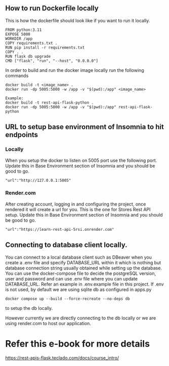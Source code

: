 ## How to run Dockerfile locally

This is how the dockerfile should look like if you want to run it locally.

```
FROM python:3.11
EXPOSE 5000
WORKDIR /app
COPY requirements.txt .
RUN pip install -r requirements.txt
COPY . .
RUN flask db upgrade
CMD ["flask", "run", "--host", "0.0.0.0"]
```

In order to build and run the docker image locally run the following commands

```
docker build -t <image_name> .
docker run -dp 5005:5000 -w /app -v "$(pwd):/app" <image_name>

Example:
docker build -t rest-api-flask-python .     
docker run -dp 5005:5000 -w /app -v "$(pwd):/app" rest-api-flask-python
```

## URL to setup base environment of Insomnia to hit endpoints

### Locally
When you setup the docker to listen on 5005 port use the following port.
Update this in Base Environment section of Insomnia and you should be good to go.

```
"url":"http://127.0.0.1:5005"
```
### Render.com
After creating account, logging in and configuring the project, once rendered it will create a url for you. This is the one for Stores Rest API setup. 
Update this in Base Environment section of Insomnia and you should be good to go.
```
"url":"https://learn-rest-api-5rsi.onrender.com"
```

## Connecting to database client locally. 
You can connect to a local database client such as DBeaver when you create a .env file and specify DATABASE_URL within it which is nothing but database connection string usually obtained while setting up the database. You can use the docker-compose file to decide the postgreSQL version, user and password and can use .env file where you can update DATABASE_URL. Refer an example in .env.example file in this project. If .env is not used, by default we are using sqlite db as configured in apps.py

```
docker compose up --build --force-recreate --no-deps db
```
to setup the db locally.

However currently we are directly connecting to the db locally or we are using render.com to host our application.

# Refer this e-book for more details
https://rest-apis-flask.teclado.com/docs/course_intro/